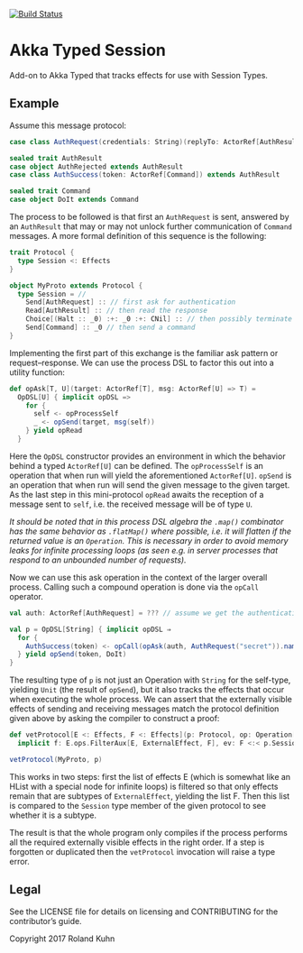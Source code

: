 [![Build Status](https://travis-ci.org/rkuhn/akka-typed-session.svg?branch=master)](https://travis-ci.org/rkuhn/akka-typed-session)

# Akka Typed Session

Add-on to Akka Typed that tracks effects for use with Session Types.

## Example

Assume this message protocol:

~~~scala
case class AuthRequest(credentials: String)(replyTo: ActorRef[AuthResult])

sealed trait AuthResult
case object AuthRejected extends AuthResult
case class AuthSuccess(token: ActorRef[Command]) extends AuthResult

sealed trait Command
case object DoIt extends Command
~~~

The process to be followed is that first an `AuthRequest` is sent, answered by
an `AuthResult` that may or may not unlock further communication of `Command`
messages. A more formal definition of this sequence is the following:

~~~scala
trait Protocol {
  type Session <: Effects
}

object MyProto extends Protocol {
  type Session = //
    Send[AuthRequest] :: // first ask for authentication
    Read[AuthResult] :: // then read the response
    Choice[(Halt :: _0) :+: _0 :+: CNil] :: // then possibly terminate if rejected
    Send[Command] :: _0 // then send a command
}
~~~

Implementing the first part of this exchange is the familiar ask pattern or request–response.
We can use the process DSL to factor this out into a utility function:

~~~scala
def opAsk[T, U](target: ActorRef[T], msg: ActorRef[U] => T) =
  OpDSL[U] { implicit opDSL =>
    for {
      self <- opProcessSelf
      _ <- opSend(target, msg(self))
    } yield opRead
  }
~~~

Here the `OpDSL` constructor provides an environment in which the behavior behind a typed
`ActorRef[U]` can be defined. The `opProcessSelf` is an operation that when run will yield
the aforementioned `ActorRef[U]`. `opSend` is an operation that when run will send the given
message to the given target. As the last step in this mini-protocol `opRead` awaits the
reception of a message sent to `self`, i.e. the received message will be of type `U`.

*It should be noted that in this process DSL algebra the `.map()` combinator has the same behavior
as `.flatMap()` where possible, i.e. it will flatten if the returned value is an `Operation`. This
is necessary in order to avoid memory leaks for infinite processing loops (as seen e.g. in
server processes that respond to an unbounded number of requests).*

Now we can use this ask operation in the context of the larger overall process. Calling such
a compound operation is done via the `opCall` operator.

~~~scala
val auth: ActorRef[AuthRequest] = ??? // assume we get the authentication endpoint from somewhere

val p = OpDSL[String] { implicit opDSL ⇒
  for {
    AuthSuccess(token) <- opCall(opAsk(auth, AuthRequest("secret")).named("getAuth"))
  } yield opSend(token, DoIt)
}
~~~

The resulting type of `p` is not just an Operation with `String` for the self-type, yielding `Unit` (the result of `opSend`), 
but it also tracks the effects that occur when executing the whole process. We can assert that the externally visible effects
of sending and receiving messages match the protocol definition given above by asking the compiler to construct a proof:

~~~scala
def vetProtocol[E <: Effects, F <: Effects](p: Protocol, op: Operation[_, _, E])(
  implicit f: E.ops.FilterAux[E, ExternalEffect, F], ev: F <:< p.Session): Unit = ()

vetProtocol(MyProto, p)
~~~

This works in two steps: first the list of effects E (which is somewhat like an HList with a special node for infinite loops)
is filtered so that only effects remain that are subtypes of `ExternalEffect`, yielding the list F. Then this list is compared
to the `Session` type member of the given protocol to see whether it is a subtype.

The result is that the whole program only compiles if the process performs all the required externally visible effects in
the right order. If a step is forgotten or duplicated then the `vetProtocol` invocation will raise a type error.

## Legal

See the LICENSE file for details on licensing and CONTRIBUTING for the contributor’s guide.

Copyright 2017 Roland Kuhn
